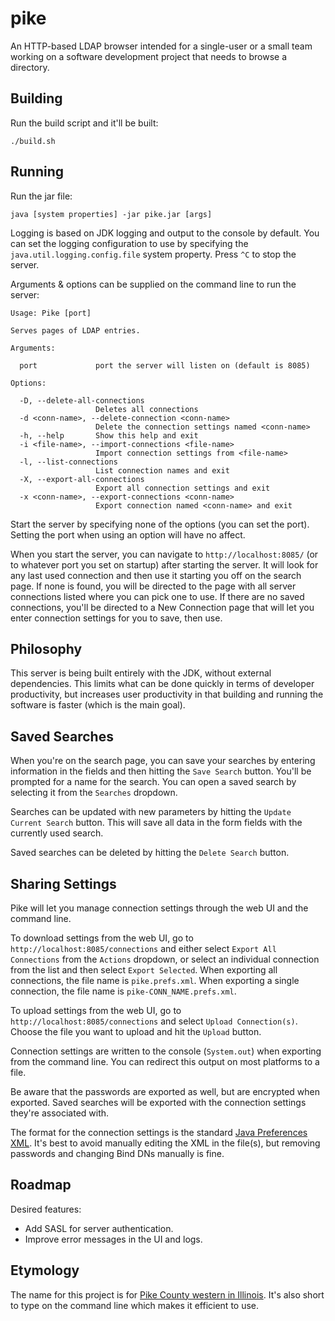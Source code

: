 # pike

An HTTP-based LDAP browser intended for a single-user or a small team working on a software development project that needs to browse a directory.

## Building

Run the build script and it'll be built:

    ./build.sh

## Running

Run the jar file:

    java [system properties] -jar pike.jar [args]

Logging is based on JDK logging and output to the console by default. You can set the logging configuration to use by specifying the `java.util.logging.config.file` system property. Press `^C` to stop the server.

Arguments & options can be supplied on the command line to run the server:

```
Usage: Pike [port]

Serves pages of LDAP entries.

Arguments:

  port             port the server will listen on (default is 8085)

Options:

  -D, --delete-all-connections
                   Deletes all connections
  -d <conn-name>, --delete-connection <conn-name>
                   Delete the connection settings named <conn-name>
  -h, --help       Show this help and exit
  -i <file-name>, --import-connections <file-name>
                   Import connection settings from <file-name>
  -l, --list-connections
                   List connection names and exit
  -X, --export-all-connections
                   Export all connection settings and exit
  -x <conn-name>, --export-connections <conn-name>
                   Export connection named <conn-name> and exit
```

Start the server by specifying none of the options (you can set the port). Setting the port when using an option will have no affect.

When you start the server, you can navigate to `http://localhost:8085/` (or to whatever port you set on startup) after starting the server. It will look for any last used connection and then use it starting you off on the search page. If none is found, you will be directed to the page with all server connections listed where you can pick one to use. If there are no saved connections, you'll be directed to a New Connection page that will let you enter connection settings for you to save, then use.

## Philosophy

This server is being built entirely with the JDK, without external dependencies. This limits what can be done quickly in terms of developer productivity, but increases user productivity in that building and running the software is faster (which is the main goal).

## Saved Searches

When you're on the search page, you can save your searches by entering information in the fields and then hitting the `Save Search` button. You'll be prompted for a name for the search. You can open a saved search by selecting it from the `Searches` dropdown.

Searches can be updated with new parameters by hitting the `Update Current Search` button. This will save all data in the form fields with the currently used search.

Saved searches can be deleted by hitting the `Delete Search` button.
## Sharing Settings

Pike will let you manage connection settings through the web UI and the command line. 

To download settings from the web UI, go to `http://localhost:8085/connections` and either select `Export All Connections` from the `Actions` dropdown, or select an individual connection from the list and then select `Export Selected`. When exporting all connections, the file name is `pike.prefs.xml`. When exporting a single connection, the file name is `pike-CONN_NAME.prefs.xml`.

To upload settings from the web UI, go to `http://localhost:8085/connections` and select `Upload Connection(s)`. Choose the file you want to upload and hit the `Upload` button.

Connection settings are written to the console (`System.out`) when exporting from the command line. You can redirect this output on most platforms to a file.

Be aware that the passwords are exported as well, but are encrypted when exported. Saved searches will be exported with the connection settings they're associated with.

The format for the connection settings is the standard [Java Preferences XML](http://java.sun.com/dtd/preferences.dtd). It's best to avoid manually editing the XML in the file(s), but removing passwords and changing Bind DNs manually is fine.
## Roadmap

Desired features:

* Add SASL for server authentication.
* Improve error messages in the UI and logs.

## Etymology

The name for this project is for [Pike County western in Illinois](https://en.wikipedia.org/wiki/Pike_County,_Illinois). It's also short to type on the command line which makes it efficient to use.